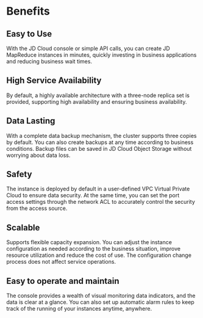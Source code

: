 
# Benefits

## Easy to Use

With the JD Cloud console or simple API calls, you can create JD MapReduce instances in minutes, quickly investing in business applications and reducing business wait times.

## High Service Availability

By default, a highly available architecture with a three-node replica set is provided, supporting high availability and ensuring business availability.

## Data Lasting

With a complete data backup mechanism, the cluster supports three copies by default. You can also create backups at any time according to business conditions. Backup files can be saved in JD Cloud Object Storage without worrying about data loss.

## Safety

The instance is deployed by default in a user-defined VPC Virtual Private Cloud to ensure data security. At the same time, you can set the port access settings through the network ACL to accurately control the security from the access source.

## Scalable

Supports flexible capacity expansion. You can adjust the instance configuration as needed according to the business situation, improve resource utilization and reduce the cost of use. The configuration change process does not affect service operations.

## Easy to operate and maintain
The console provides a wealth of visual monitoring data indicators, and the data is clear at a glance. You can also set up automatic alarm rules to keep track of the running of your instances anytime, anywhere.

